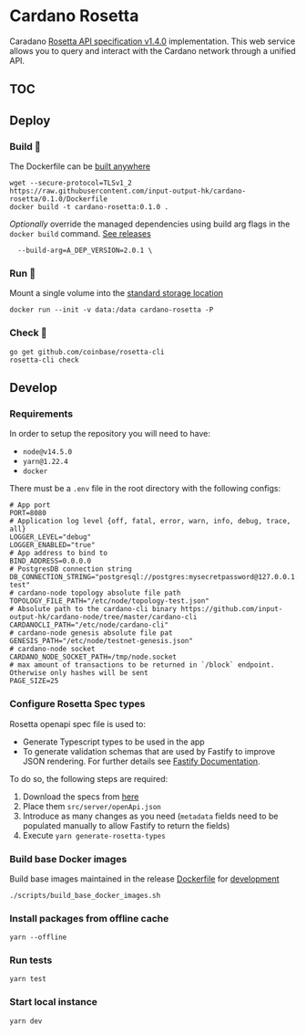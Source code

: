 # Cardano Rosetta

Caradano [Rosetta API specification v1.4.0](https://github.com/coinbase/rosetta-specifications) implementation.
This web service allows you to query and interact with the Cardano network through a unified API.

## TOC

## Deploy

### Build :construction:

The Dockerfile can be [built anywhere](https://www.rosetta-api.org/docs/node_deployment.html#build-anywhere)

```console
wget --secure-protocol=TLSv1_2 https://raw.githubusercontent.com/input-output-hk/cardano-rosetta/0.1.0/Dockerfile
docker build -t cardano-rosetta:0.1.0 .
```

_Optionally_ override the managed dependencies using build arg flags in the `docker build` command. [See releases](docs/MAINTAINER.md#Internal-Software)

```console
  --build-arg=A_DEP_VERSION=2.0.1 \
```

### Run :construction:

Mount a single volume into the [standard storage location](https://www.rosetta-api.org/docs/standard_storage_location.html)

```console
docker run --init -v data:/data cardano-rosetta -P
```

### Check :construction:

```console
go get github.com/coinbase/rosetta-cli
rosetta-cli check
```

## Develop

### Requirements

In order to setup the repository you will need to have:

- `node@v14.5.0`
- `yarn@1.22.4`
- `docker`

There must be a `.env` file in the root directory with the following configs:

```
# App port
PORT=8080
# Application log level {off, fatal, error, warn, info, debug, trace, all}
LOGGER_LEVEL="debug"
LOGGER_ENABLED="true"
# App address to bind to
BIND_ADDRESS=0.0.0.0
# PostgresDB connection string
DB_CONNECTION_STRING="postgresql://postgres:mysecretpassword@127.0.0.1:5432/cardano-test"
# cardano-node topology absolute file path
TOPOLOGY_FILE_PATH="/etc/node/topology-test.json"
# Absolute path to the cardano-cli binary https://github.com/input-output-hk/cardano-node/tree/master/cardano-cli
CARDANOCLI_PATH="/etc/node/cardano-cli"
# cardano-node genesis absolute file pat
GENESIS_PATH="/etc/node/testnet-genesis.json"
# cardano-node socket
CARDANO_NODE_SOCKET_PATH=/tmp/node.socket
# max amount of transactions to be returned in `/block` endpoint. Otherwise only hashes will be sent
PAGE_SIZE=25
```

### Configure Rosetta Spec types

Rosetta openapi spec file is used to:

- Generate Typescript types to be used in the app
- To generate validation schemas that are used by Fastify to improve JSON rendering. For further details see [Fastify Documentation](https://www.fastify.io/docs/v2.10.x/Validation-and-Serialization/#serialization).

To do so, the following steps are required:

1. Download the specs from [here](https://github.com/coinbase/rosetta-specifications/blob/master/api.json)
2. Place them `src/server/openApi.json`
3. Introduce as many changes as you need (`metadata` fields need to be populated manually to allow Fastify to return the fields)
4. Execute `yarn generate-rosetta-types`

### Build base Docker images

Build base images maintained in the release [Dockerfile](./Dockerfile) for [development](./dev.Dockerfile)

```
./scripts/build_base_docker_images.sh
```

### Install packages from offline cache

```
yarn --offline
```

### Run tests

```
yarn test
```

### Start local instance

```
yarn dev
```
